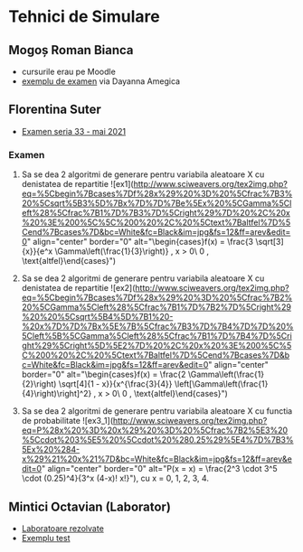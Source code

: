 # Tehnici de Simulare

## Mogoș Roman Bianca

- cursurile erau pe Moodle
- [exemplu de examen](https://www.dropbox.com/s/yrhtx7ctywdxr7w/ts.pdf?dl=0) via Dayanna Amegica

## Florentina Suter

- [Examen seria 33 - mai 2021](https://docs.google.com/document/d/1xXaXY3-LLeWtJ1GMaMD257EmIqQL2gwyZS_HypNwATQ/edit?usp=sharing)

### Examen

1. Sa se dea 2 algoritmi de generare pentru variabila aleatoare X cu denistatea de repartitie
![ex1](http://www.sciweavers.org/tex2img.php?eq=%5Cbegin%7Bcases%7Df%28x%29%20%3D%20%5Cfrac%7B3%20%5Csqrt%5B3%5D%7Bx%7D%7D%7Be%5Ex%20%5CGamma%5Cleft%28%5Cfrac%7B1%7D%7B3%7D%5Cright%29%7D%20%2C%20x%20%3E%200%5C%5C%200%20%2C%20%5Ctext%7Baltfel%7D%5Cend%7Bcases%7D&bc=White&fc=Black&im=jpg&fs=12&ff=arev&edit=0" align="center" border="0" alt="\begin{cases}f(x) = \frac{3 \sqrt[3]{x}}{e^x \Gamma\left(\frac{1}{3}\right)} , x > 0\\ 0 , \text{altfel}\end{cases}")

2. Sa se dea 2 algoritmi de generare pentru variabila aleatoare X cu denistatea de repartitie
![ex2](http://www.sciweavers.org/tex2img.php?eq=%5Cbegin%7Bcases%7Df%28x%29%20%3D%20%5Cfrac%7B2%20%5CGamma%5Cleft%28%5Cfrac%7B1%7D%7B2%7D%5Cright%29%20%20%5Csqrt%5B4%5D%7B1%20-%20x%7D%7D%7Bx%5E%7B%5Cfrac%7B3%7D%7B4%7D%7D%20%5Cleft%5B%5CGamma%5Cleft%28%5Cfrac%7B1%7D%7B4%7D%5Cright%29%5Cright%5D%5E2%7D%20%2C%20x%20%3E%200%5C%5C%200%20%2C%20%5Ctext%7Baltfel%7D%5Cend%7Bcases%7D&bc=White&fc=Black&im=jpg&fs=12&ff=arev&edit=0" align="center" border="0" alt="\begin{cases}f(x) = \frac{2 \Gamma\left(\frac{1}{2}\right)  \sqrt[4]{1 - x}}{x^{\frac{3}{4}} \left[\Gamma\left(\frac{1}{4}\right)\right]^2} , x > 0\\ 0 , \text{altfel}\end{cases}")

3. Sa se dea 2 algoritmi de generare pentru variabila aleatoare X cu functia de probabilitate
![ex3_1](http://www.sciweavers.org/tex2img.php?eq=P%28x%20%3D%20x%29%20%3D%20%5Cfrac%7B2%5E3%20%5Ccdot%203%5E5%20%5Ccdot%20%280.25%29%5E4%7D%7B3%5Ex%20%284-x%29%21%20x%21%7D&bc=White&fc=Black&im=jpg&fs=12&ff=arev&edit=0" align="center" border="0" alt="P(x = x) = \frac{2^3 \cdot 3^5 \cdot (0.25)^4}{3^x (4-x)! x!}"), cu x = 0, 1, 2, 3, 4.

## Mintici Octavian (Laborator)
- [Laboratoare rezolvate](https://drive.google.com/file/d/1IOO4ac37GZpBLHSYXzMWW3cU6goD3giT/view?usp=sharing)
- [Exemplu test](https://drive.google.com/file/d/1w928a6QZ5eRDAV33xvHoH9-9mpaT0MkV/view?usp=sharing)
